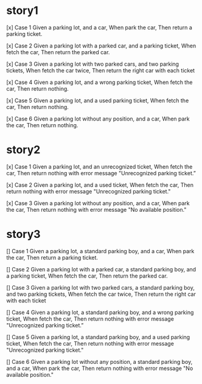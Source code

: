 # story1
[x] Case 1 
    Given a parking lot, and a car, 
    When park the car, 
    Then return a parking ticket.

[x] Case 2 
    Given a parking lot with a parked car, and a parking ticket, 
    When fetch the car, 
    Then return the parked car.

[x] Case 3 
    Given a parking lot with two parked cars, and two parking tickets, 
    When fetch the car twice, 
    Then return the right car with each ticket

[x] Case 4 
    Given a parking lot, and a wrong parking ticket, 
    When fetch the car, 
    Then return nothing.

[x] Case 5 
    Given a parking lot, and a used parking ticket, 
    When fetch the car, 
    Then return nothing.

[x] Case 6 
    Given a parking lot without any position, and a car, 
    When park the car, 
    Then return nothing.

# story2
[x] Case 1
    Given a parking lot, and an unrecognized ticket, 
    When fetch the car, 
    Then return nothing with error message "Unrecognized parking ticket.”

[x] Case 2
    Given a parking lot, and a used ticket, 
    When fetch the car, 
    Then return nothing with error message "Unrecognized parking ticket."

[x] Case 3 
    Given a parking lot without any position, and a car, 
    When park the car, 
    Then return nothing with error message "No available position."

# story3
[] Case 1
    Given a parking lot, a standard parking boy, and a car, 
    When park the car, 
    Then return a parking ticket.

[] Case 2 
    Given a parking lot with a parked car, a standard parking boy, and a parking ticket, 
    When fetch the car, 
    Then return the parked car.

[] Case 3
    Given a parking lot with two parked cars, a standard parking boy, and two parking tickets, 
    When fetch the car twice, 
    Then return the right car with each ticket

[] Case 4
    Given a parking lot, a standard parking boy, and a wrong parking ticket, 
    When fetch the car, 
    Then return nothing with error message "Unrecognized parking ticket.”

[] Case 5
    Given a parking lot, a standard parking boy, and a used parking ticket, 
    When fetch the car, 
    Then return nothing with error message "Unrecognized parking ticket."

[] Case 6
    Given a parking lot without any position, a standard parking boy, and a car, 
    When park the car, 
    Then return nothing with error message "No available position."